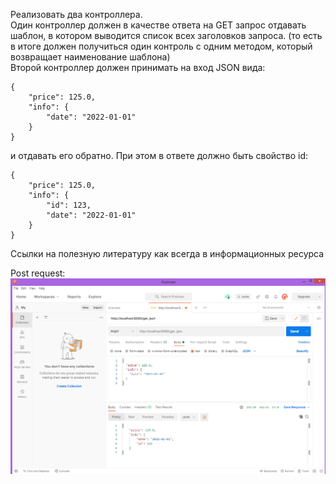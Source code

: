 Реализовать два контроллера.  
Один контроллер должен в качестве ответа на GET запрос отдавать шаблон, в котором выводится список всех заголовков запроса. (то есть в итоге должен получиться один контроль с одним методом, который возвращает наименование шаблона)  
Второй контроллер должен принимать на вход JSON вида:  
```
{  
    "price": 125.0,  
    "info": {  
        "date": "2022-01-01"  
    }   
}  
```  
и отдавать его обратно. При этом в ответе должно быть свойство id:  
```
{
    "price": 125.0,
    "info": {
        "id": 123,
        "date": "2022-01-01"
    } 
}
```
Ссылки на полезную литературу как всегда в информационных ресурса  
  
Post request:
![Success_Post](https://github.com/JokeI777/FourthHomeWorkJSB/blob/master/Success_Post.png)
